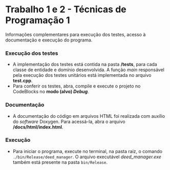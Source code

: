 # Trabalho 1 e 2 - Técnicas de Programação 1
Informações complementares para execução dos testes, acesso à documentação e execução do programa.

### Execução dos testes
- A implementação dos testes está contida na pasta **/tests**, para cada classe de entidade e domínio desenvolvida. A função _main_ responsável pela execução dos testes unitários está implementada no arquivo **test.cpp**.
- Para conferir os testes, abra, compile e execute o projeto no CodeBlocks no **modo (alvo) _Debug_**.

### Documentação
- A documentação do código em arquivos HTML foi realizada com auxílio do _software_ Doxygen. Para acessá-la, abra o arquivo **/docs/html/index.html**.

### Execução
- Para iniciar o programa, execute no terminal, na pasta raiz, o comando `./bin/Release/deed_manager`. O arquivo executável _deed_manager.exe_ também está presente na pasta `bin/Release`.
